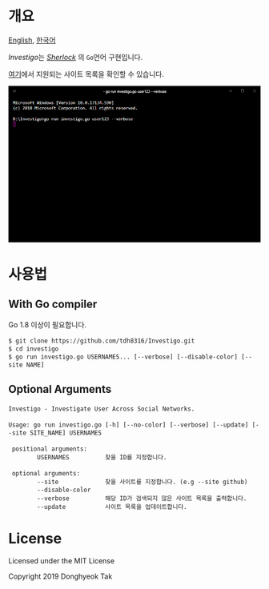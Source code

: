 # 개요
[English](./README.MD), [한국어](./README-ko_kr.MD)

*Investigo*는 *[Sherlock](https://github.com/TheYahya/sherlock)* 의 `Go`언어 구현입니다.

[여기](./sites.md)에서 지원되는 사이트 목록을 확인할 수 있습니다.

![screenshot](./docs/sample.gif)

# 사용법
## With Go compiler
Go 1.8 이상이 필요합니다.
```
$ git clone https://github.com/tdh8316/Investigo.git
$ cd investigo
$ go run investigo.go USERNAMES... [--verbose] [--disable-color] [--site NAME]
```

## Optional Arguments
```
Investigo - Investigate User Across Social Networks.

Usage: go run investigo.go [-h] [--no-color] [--verbose] [--update] [--site SITE_NAME] USERNAMES

 positional arguments:
        USERNAMES          찾을 ID를 지정합니다.

 optional arguments:
        --site             찾을 사이트를 지정합니다. (e.g --site github)
        --disable-color
        --verbose          해당 ID가 검색되지 않은 사이트 목록을 출력합니다.
        --update           사이트 목록을 업데이트합니다.
```

# License
Licensed under the MIT License

Copyright 2019 Donghyeok Tak
